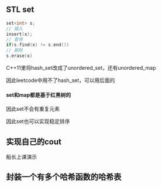 ## STL set

```cpp
set<int> s;
// 插入
insert(x);
// 查询
if(s.find(x) != s.end())
// 删除
s.erase(x)
```

C++11里将hash_set改成了unordered_set，还有unordered_map

因此leetcode中用不了hash_set，可以用后面的



#### set和map都是基于红黑树的

因此set不会有重复元素

因此set也可以实现稳定排序



## 实现自己的cout

船长上课演示

## 封装一个有多个哈希函数的哈希表